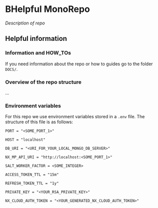 # BHelpful MonoRepo

*Description of repo*

## Helpful information

### Information and HOW_TOs
If you need information about the repo or how to guides go to the folder `DOCS/`.

### Overview of the repo structure
...

### Environment variables
For this repo we use environment variables stored in a `.env` file. The structure of this file is as follows:
```
PORT = "<SOME_PORT_1>"

HOST = "localhost"

DB_URI = "<URI_FOR_YOUR_LOCAL_MONGO_DB_SERVER>"

NX_MP_API_URI = "http://localhost:<SOME_PORT_1>"

SALT_WORKER_FACTOR = <SOME_INTEGER>

ACCESS_TOKEN_TTL = "15m"

REFRESH_TOKEN_TTL = "1y"

PRIVATE_KEY = "<YOUR_RSA_PRIVATE_KEY>"

NX_CLOUD_AUTH_TOKEN = "<YOUR_GENERATED_NX_CLOUD_AUTH_TOKEN>"
```